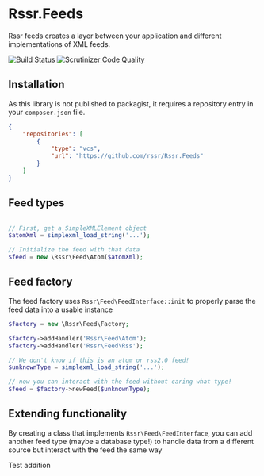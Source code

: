 Rssr.Feeds
=============

Rssr feeds creates a layer between your application and different implementations of XML feeds.

[![Build Status](https://api.travis-ci.org/rssr/Rssr.Feeds.svg)](https://travis-ci.org/rssr/Rssr.Feeds)
[![Scrutinizer Code Quality](https://scrutinizer-ci.com/g/rssr/Rssr.Feeds/badges/quality-score.png?b=master)](https://scrutinizer-ci.com/g/rssr/Rssr.Feeds/?branch=master)

## Installation

As this library is not published to packagist, it requires a repository entry in your `composer.json` file.

```json
{
    "repositories": [
        {
            "type": "vcs",
            "url": "https://github.com/rssr/Rssr.Feeds"
        }
    ]
}
```

## Feed types
```php

// First, get a SimpleXMLElement object
$atomXml = simplexml_load_string('...');

// Initialize the feed with that data
$feed = new \Rssr\Feed\Atom($atomXml);
```

## Feed factory

The feed factory uses `Rssr\Feed\FeedInterface::init` to properly parse the feed data into a usable instance

```php
$factory = new \Rssr\Feed\Factory;

$factory->addHandler('Rssr\Feed\Atom');
$factory->addHandler('Rssr\Feed\Rss');

// We don't know if this is an atom or rss2.0 feed!
$unknownType = simplexml_load_string('...');

// now you can interact with the feed without caring what type!
$feed = $factory->newFeed($unknownType);

```

## Extending functionality

By creating a class that implements `Rssr\Feed\FeedInterface`, you can add another feed type (maybe a database type!) to handle data from a different source but interact with the feed the same way

Test addition
